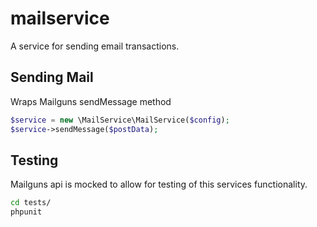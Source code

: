 # mailservice

A service for sending email transactions.

## Sending Mail

Wraps Mailguns sendMessage method

```php
$service = new \MailService\MailService($config);
$service->sendMessage($postData);
```

## Testing

Mailguns api is mocked to allow for testing of this services functionality.

```bash
cd tests/
phpunit
```

